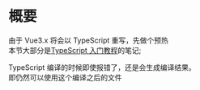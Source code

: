 # 概要

由于 Vue3.x 将会以 TypeScript 重写，先做个预热  
本节大部分是[TypeScript 入门教程](https://github.com/xcatliu/typescript-tutorial)的笔记;

TypeScript 编译的时候即使报错了，还是会生成编译结果。  
即仍然可以使用这个编译之后的文件
